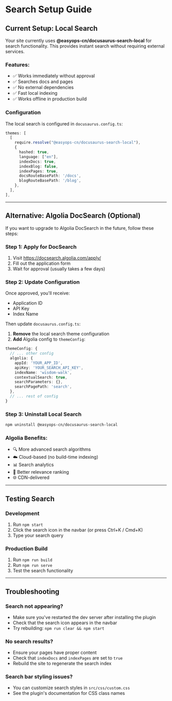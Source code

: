 # Search Setup Guide

## Current Setup: Local Search

Your site currently uses **@easyops-cn/docusaurus-search-local** for search functionality. This provides instant search without requiring external services.

### Features:
- ✅ Works immediately without approval
- ✅ Searches docs and pages
- ✅ No external dependencies
- ✅ Fast local indexing
- ✅ Works offline in production build

### Configuration
The local search is configured in `docusaurus.config.ts`:

```typescript
themes: [
  [
    require.resolve("@easyops-cn/docusaurus-search-local"),
    {
      hashed: true,
      language: ["en"],
      indexDocs: true,
      indexBlog: false,
      indexPages: true,
      docsRouteBasePath: '/docs',
      blogRouteBasePath: '/blog',
    },
  ],
],
```

---

## Alternative: Algolia DocSearch (Optional)

If you want to upgrade to Algolia DocSearch in the future, follow these steps:

### Step 1: Apply for DocSearch
1. Visit https://docsearch.algolia.com/apply/
2. Fill out the application form
3. Wait for approval (usually takes a few days)

### Step 2: Update Configuration
Once approved, you'll receive:
- Application ID
- API Key
- Index Name

Then update `docusaurus.config.ts`:

1. **Remove** the local search theme configuration
2. **Add** Algolia config to `themeConfig`:

```typescript
themeConfig: {
  // ... other config
  algolia: {
    appId: 'YOUR_APP_ID',
    apiKey: 'YOUR_SEARCH_API_KEY',
    indexName: 'wisdom-walk',
    contextualSearch: true,
    searchParameters: {},
    searchPagePath: 'search',
  },
  // ... rest of config
}
```

### Step 3: Uninstall Local Search
```bash
npm uninstall @easyops-cn/docusaurus-search-local
```

### Algolia Benefits:
- 🔍 More advanced search algorithms
- ☁️ Cloud-based (no build-time indexing)
- 📊 Search analytics
- 🎯 Better relevance ranking
- 🌐 CDN-delivered

---

## Testing Search

### Development
1. Run `npm start`
2. Click the search icon in the navbar (or press Ctrl+K / Cmd+K)
3. Type your search query

### Production Build
1. Run `npm run build`
2. Run `npm run serve`
3. Test the search functionality

---

## Troubleshooting

### Search not appearing?
- Make sure you've restarted the dev server after installing the plugin
- Check that the search icon appears in the navbar
- Try rebuilding: `npm run clear && npm start`

### No search results?
- Ensure your pages have proper content
- Check that `indexDocs` and `indexPages` are set to `true`
- Rebuild the site to regenerate the search index

### Search bar styling issues?
- You can customize search styles in `src/css/custom.css`
- See the plugin's documentation for CSS class names
